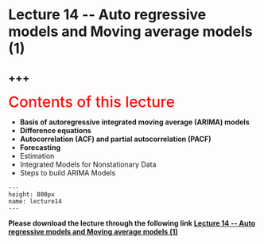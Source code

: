 # Lecture 14 -- Auto regressive models and Moving average models (1)

+++
---

<span style = "color: red; font-weight: 500;  font-size: 30px; text-align: left">Contents of this lecture</span>  <br />

* **Basis of autoregressive integrated moving average (ARIMA)  models**
* **Difference equations**
* **Autocorrelation (ACF) and partial autocorrelation (PACF)**
* **Forecasting**
* Estimation
* Integrated Models for Nonstationary Data
* Steps to build ARIMA Models




```{figure} ./lectures/lecture14.png
---
height: 800px
name: lecture14
---
```

**Please download the lecture through the following link [Lecture 14 -- Auto regressive models and Moving average models (1)](https://github.com/wengangmao/fmms050/blob/main/contents/regression/lectures/Lecture%204%20-%20Model%20parameter%20estimation%20-%20gradient.pdf)**